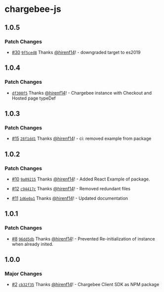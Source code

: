 # chargebee-js

## 1.0.5

### Patch Changes

- [#30](https://github.com/hirenf14/chargebee-js/pull/30) [`9f5ced8`](https://github.com/hirenf14/chargebee-js/commit/9f5ced824ed70f245905b61701698b0473f1d710) Thanks [@hirenf14](https://github.com/hirenf14)! - downgraded target to es2019

## 1.0.4

### Patch Changes

- [`df300f5`](https://github.com/hirenf14/chargebee-js/commit/df300f544113f4a90b4b3d8c7fca87c4128ee7d1) Thanks [@hirenf14](https://github.com/hirenf14)! - Chargebee instance with Checkout and Hosted page typeDef

## 1.0.3

### Patch Changes

- [#15](https://github.com/hirenf14/chargebee-js/pull/15) [`28f1dd1`](https://github.com/hirenf14/chargebee-js/commit/28f1dd103bf6a1df442bbbfae9d74fe662cdd50a) Thanks [@hirenf14](https://github.com/hirenf14)! - ci: removed example from package

## 1.0.2

### Patch Changes

- [#10](https://github.com/hirenf14/chargebee-js/pull/10) [`9a09215`](https://github.com/hirenf14/chargebee-js/commit/9a09215752d10fd5cabbc7e477ab002f2ba66cbe) Thanks [@hirenf14](https://github.com/hirenf14)! - Added React Example of package.

- [#12](https://github.com/hirenf14/chargebee-js/pull/12) [`c94417c`](https://github.com/hirenf14/chargebee-js/commit/c94417ca516a9f6bdd1b5a34ccbdbd3cfc843fe3) Thanks [@hirenf14](https://github.com/hirenf14)! - Removed redundant files

- [#11](https://github.com/hirenf14/chargebee-js/pull/11) [`1d6e0a1`](https://github.com/hirenf14/chargebee-js/commit/1d6e0a1b28ed393f96a1016a02604d140c2e8a64) Thanks [@hirenf14](https://github.com/hirenf14)! - Updated documentation

## 1.0.1

### Patch Changes

- [#8](https://github.com/hirenf14/chargebee-js/pull/8) [`96dd5db`](https://github.com/hirenf14/chargebee-js/commit/96dd5db3acf0904f88b7979a0dc6d60c9cfe350a) Thanks [@hirenf14](https://github.com/hirenf14)! - Prevented Re-initialization of instance when already inited.

## 1.0.0

### Major Changes

- [#2](https://github.com/hirenf14/chargebee-js/pull/2) [`cb32f35`](https://github.com/hirenf14/chargebee-js/commit/cb32f356e5f7b4ae6edebae5a475a8afb3f16b7d) Thanks [@hirenf14](https://github.com/hirenf14)! - Chargebee Client SDK as NPM package
